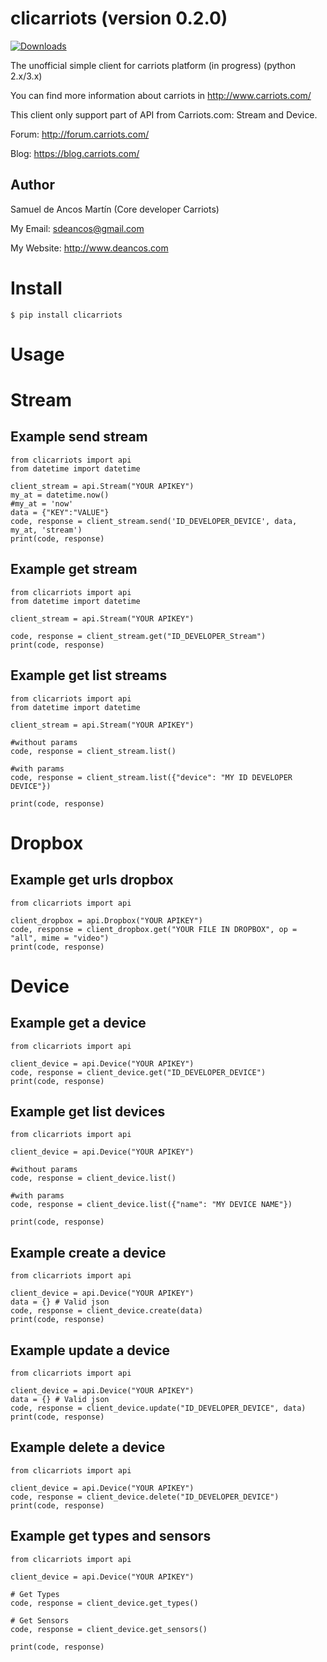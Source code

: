 clicarriots (version 0.2.0)
===============

[![Downloads](http://pepy.tech/badge/clicarriots)](http://pepy.tech/project/clicarriots)

The unofficial simple client for carriots platform (in progress) (python 2.x/3.x)

You can find more information about carriots in http://www.carriots.com/

This client only support part of API from Carriots.com: Stream and Device.

Forum: http://forum.carriots.com/

Blog: https://blog.carriots.com/

Author
------

Samuel de Ancos Martín (Core developer Carriots)

My Email: sdeancos@gmail.com

My Website: http://www.deancos.com


Install
=======

	$ pip install clicarriots

Usage
=====

Stream
======

Example send stream
-------------------
	from clicarriots import api
	from datetime import datetime

	client_stream = api.Stream("YOUR APIKEY")
	my_at = datetime.now()
	#my_at = 'now'
	data = {"KEY":"VALUE"}
	code, response = client_stream.send('ID_DEVELOPER_DEVICE', data, my_at, 'stream')
	print(code, response)

Example get stream
------------------
	from clicarriots import api
	from datetime import datetime

	client_stream = api.Stream("YOUR APIKEY")

	code, response = client_stream.get("ID_DEVELOPER_Stream")
	print(code, response)

Example get list streams
------------------------
	from clicarriots import api
	from datetime import datetime

	client_stream = api.Stream("YOUR APIKEY")
	
	#without params
	code, response = client_stream.list()
	
	#with params
	code, response = client_stream.list({"device": "MY ID DEVELOPER DEVICE"})
	
	print(code, response)

Dropbox
=======

Example get urls dropbox
------------------------
	from clicarriots import api

	client_dropbox = api.Dropbox("YOUR APIKEY")
	code, response = client_dropbox.get("YOUR FILE IN DROPBOX", op = "all", mime = "video") 
	print(code, response)

Device
======

Example get a device
--------------------
	from clicarriots import api

	client_device = api.Device("YOUR APIKEY")
	code, response = client_device.get("ID_DEVELOPER_DEVICE")
	print(code, response)

Example get list devices
------------------------
	from clicarriots import api

	client_device = api.Device("YOUR APIKEY")
	
	#without params
	code, response = client_device.list()
	
	#with params
	code, response = client_device.list({"name": "MY DEVICE NAME"})

	print(code, response)

Example create a device
-----------------------
	from clicarriots import api

	client_device = api.Device("YOUR APIKEY")
	data = {} # Valid json
	code, response = client_device.create(data)
	print(code, response)

Example update a device
-----------------------
	from clicarriots import api

	client_device = api.Device("YOUR APIKEY")
	data = {} # Valid json
	code, response = client_device.update("ID_DEVELOPER_DEVICE", data)
	print(code, response)

Example delete a device
-----------------------
	from clicarriots import api

	client_device = api.Device("YOUR APIKEY")
	code, response = client_device.delete("ID_DEVELOPER_DEVICE")
	print(code, response)

Example get types and sensors
-----------------------------
	from clicarriots import api

	client_device = api.Device("YOUR APIKEY")
	
	# Get Types
	code, response = client_device.get_types()
	
	# Get Sensors
	code, response = client_device.get_sensors()
	
	print(code, response)
